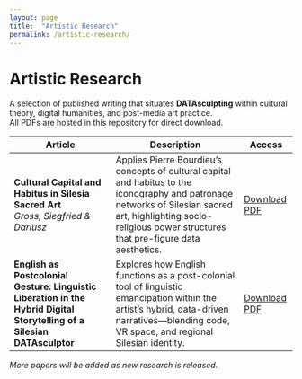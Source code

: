 ```yaml
---
layout: page
title:  "Artistic Research"
permalink: /artistic-research/
---
```


# Artistic Research

A selection of published writing that situates **DATAsculpting** within cultural theory, digital humanities, and post-media art practice.  
All PDFs are hosted in this repository for direct download.

| Article | Description | Access |
|---------|-------------|--------|
| **Cultural Capital and Habitus in Silesia Sacred Art** <br> *Gross, Siegfried & Dariusz* | Applies Pierre Bourdieu’s concepts of cultural capital and habitus to the iconography and patronage networks of Silesian sacred art, highlighting socio-religious power structures that pre-figure data aesthetics. | [Download PDF](./Articles/Cultural%20Capital%20and%20Habitus%20in%20Silesia%20Sacred%20Art%20-%20Gross%20Siegfried%20-%20Dariusz.pdf) |
| **English as Postcolonial Gesture: Linguistic Liberation in the Hybrid Digital Storytelling of a Silesian DATAsculptor** | Explores how English functions as a post-colonial tool of linguistic emancipation within the artist’s hybrid, data-driven narratives—blending code, VR space, and regional Silesian identity. | [Download PDF](./Articles/English%20as%20Postcolonial%20Gesture%20Linguistic%20Liberation%20in%20the%20Hybrid%20Digital%20Storytelling%20of%20a%20Silesian%20DATAsculptor.pdf) |

*More papers will be added as new research is released.*